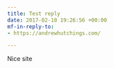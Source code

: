 ```yaml
---
title: Test reply
date: 2017-02-10 19:26:56 +00:00
mf-in-reply-to:
- https://andrewhutchings.com/

---
```

Nice site
